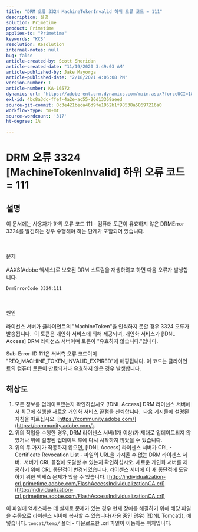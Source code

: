 ```yaml
---
title: "DRM 오류 3324 MachineTokenInvalid 하위 오류 코드 = 111"
description: 설명
solution: Primetime
product: Primetime
applies-to: "Primetime"
keywords: "KCS"
resolution: Resolution
internal-notes: null
bug: false
article-created-by: Scott Sheridan
article-created-date: "11/19/2020 3:49:03 AM"
article-published-by: Jake Mayorga
article-published-date: "2/18/2021 4:06:08 PM"
version-number: 1
article-number: KA-16572
dynamics-url: "https://adobe-ent.crm.dynamics.com/main.aspx?forceUCI=1&pagetype=entityrecord&etn=knowledgearticle&id=61d1b428-1a2a-eb11-a813-000d3a593813"
exl-id: 4bc8a3dc-ffef-4a2e-ac55-26d13369aeed
source-git-commit: 0c3e421beca46d9fe1952b1f98538a50697216a0
workflow-type: tm+mt
source-wordcount: '317'
ht-degree: 1%

---
```


# DRM 오류 3324 [MachineTokenInvalid] 하위 오류 코드 = 111

## 설명


이 문서에는 사용자가 하위 오류 코드 111 - 컴퓨터 토큰이 유효하지 않은 DRMError 3324를 발견하는 경우 수행해야 하는 단계가 포함되어 있습니다.


<br><br>문제<br><br>
AAXS(Adobe 액세스)로 보호된 DRM 스트림을 재생하려고 하면 다음 오류가 발생합니다.

`DrmErrorCode 3324:111`


<br><br>원인<br><br>
라이선스 서버가 클라이언트의 &quot;MachineToken&quot;을 인식하지 못할 경우 3324 오류가 발송됩니다.  이 토큰은 개인화 서비스에 의해 제공되며, 개인화 서비스가 [!DNL Access] DRM 라이선스 서버이며 토큰이 &quot;유효하지 않습니다.&quot;입니다.

Sub-Error-ID 111은 서버측 오류 코드이며 &quot;REQ_MACHINE_TOKEN_INVALID_EXPIRED&quot;에 매핑됩니다. 이 코드는 클라이언트의 컴퓨터 토큰이 만료되거나 유효하지 않은 경우 발생합니다.






## 해상도


1. 모든 정보를 업데이트했는지 확인하십시오 [!DNL Access] DRM 라이선스 서버에서 최근에 실행한 새로운 개인화 서비스 끝점을 신뢰합니다.  다음 게시물에 설명된 지침을 따르십시오. [https://community.adobe.com/](https://community.adobe.com/).
2. 위의 작업을 수행한 경우, DRM 라이센스 서버(1개 이상)가 제대로 업데이트되지 않았거나 위에 설명된 업데이트 후에 다시 시작하지 않았을 수 있습니다.
3. 위의 두 가지가 작동하지 않으면, [!DNL Access] 라이센스 서버가 CRL - Certificate Revocation List - 파일의 URL을 가져올 수 없는 DRM 라이센스 서버.  서버가 CRL 끝점에 도달할 수 있는지 확인하십시오. 새로운 개인화 서버를 제공하기 위해 CRL 종단점이 변경되었습니다. 라이센스 서버에 이 새 종단점에 도달하기 위한 액세스 문제가 있을 수 있습니다. [http://individualization-crl.primetime.adobe.com/FlashAccessIndividualizationCA.crl](http://individualization-crl.primetime.adobe.com/FlashAccessIndividualizationCA.crl)


이 파일에 액세스하는 데 실제로 문제가 있는 경우 현재 장애를 해결하기 위해 해당 파일을 수동으로 라이센스 서버에 복사할 수 있습니다(사용 중인 경우) [!DNL Tomcat]), 에 넣습니다. `tomcat/temp/` 폴더 - 다운로드한 .crl 파일이 이동하는 위치입니다.
